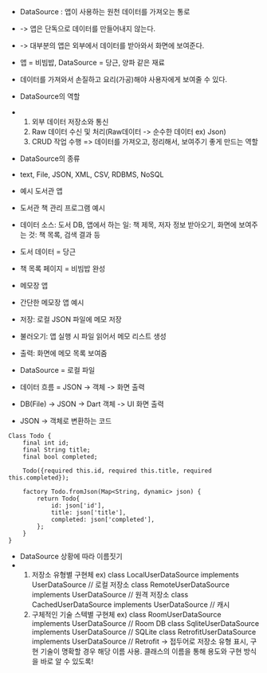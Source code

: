 * DataSource : 앱이 사용하는 원천 데이터를 가져오는 통로
* -> 앱은 단독으로 데이터를 만들어내지 않는다.
* -> 대부분의 앱은 외부에서 데이터를 받아와서 화면에 보여준다.

* 앱 = 비빔밥, DataSource = 당근, 양파 같은 재료
* 데이터를 가져와서 손질하고 요리(가공)해야 사용자에게 보여줄 수 있다.

* DataSource의 역할
*  1) 외부 데이터 저장소와 통신
    2) Raw 데이터 수신 및 처리(Raw데이터 -> 순수한 데이터 ex)  Json)
   3) CRUD 작업 수행
   => 데이터를 가져오고, 정리해서, 보여주기 좋게 만드는 역할

* DataSource의 종류
* text, File, JSON, XML, CSV, RDBMS, NoSQL

* 예시 도서관 앱
* 도서관 책 관리 프로그램 예시
* 데이터 소스: 도서 DB, 앱에서 하는 일: 책 제목, 저자 정보 받아오기, 화면에 보여주는 것: 책 목록, 검색 결과 등
* 도서 데이터 = 당근
* 책 목록 페이지 = 비빔밥 완성

* 메모장 앱
* 간단한 메모장 앱 예시
* 저장: 로컬 JSON 파일에 메모 저장
* 불러오기: 앱 실행 시 파일 읽어서 메모 리스트 생성
* 출력: 화면에 메모 목록 보여줌

* DataSource = 로컬 파일
* 데이터 흐름 = JSON -> 객체 -> 화면 출력

* DB(File) -> JSON -> Dart 객체 -> UI 화면 출력

* JSON -> 객체로 변환하는 코드
```
Class Todo {
    final int id;
    final String title;
    final bool completed;

    Todo({required this.id, required this.title, required this.completed});

    factory Todo.fromJson(Map<String, dynamic> json) {
        return Todo{
            id: json['id'],
            title: json['title'],
            completed: json['completed'],
        };
    }
}
```

* DataSource 상황에 따라 이름짓기
* 1) 저장소 유형별 구현체
        ex) class LocalUserDataSource implements UserDataSource //  로컬   저장소
              class RemoteUserDataSource implements UserDataSource // 원격 저장소
              class CachedUserDataSource implements UserDataSource // 캐시 
    2) 구체적인 기술 스텍별 구현체
        ex) class RoomUserDataSource implements UserDataSource // Room DB
              class SqliteUserDataSource implements UserDataSource // SQLite
              class RetrofitUserDataSource implements UserDataSource // Retrofit
    -> 접두어로 저장소 유형 표시, 구현 기술이 명확할 경우 해당 이름 사용. 클래스의 이름을 통해 용도와 구현 방식을 바로 알 수 있도록!
